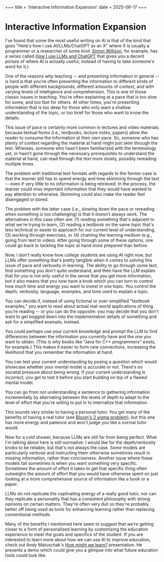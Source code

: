 +++ 
title = 'Interactive Information Expansion'
date = 2025-06-17
+++ 

# Interactive Information Expansion
 
I've found that some the most useful writing on AI is that of the kind that goes "Here's how I use
AI/LLMs/ChatGPT as an X" where X is usually a programmer or a researcher of some kind. 
[Simon Willison](https://simonwillison.net/series/using-llms/), for example, has a series called [How I use LLMs and ChatGPT](https://simonwillison.net/series/using-llms/)
that gives you a decent picture of where AI is actually useful, instead of having to take someone's
word for it.)

One of the reasons why teaching -- and presenting information in general -- is hard is that you're
often presenting the information to different kinds of people with different backgrounds, different
amounts of context, and with varying levels of intelligence and comprehension. This is one of those
classic issues in teaching. You're often explaining at a pace that is too slow for some, and too
fast for others. At other times, you're presenting information that is too deep for those who only
want a shallow understanding of the topic, or too brief for those who want to know the details.

This issue of pace is certainly more common in lectures and video materials because textual forms
(i.e., textbooks, lecture notes, papers) allow the reader to consume the information at their own
pace. So, someone who has plenty of context regarding the material at hand might just skim through
the text. Whereas, someone who hasn't been familiarized with the terminology yet, or hasn't gone
through the necessary prerequisites to understand the material at hand, can read through the text
more slowly, possibly rereading multiple times.

The problem with traditional text formats with regards to the former case is that the learner still
has to spend energy and time skimming through the text -- even if very little to no information is
being retrieved. In the process, the learner could miss important information that they would have
wanted to pay attention to otherwise. Skimming could also make the reader feel disengaged or bored.

The problem with the latter case (i.e., slowing down the pace or rereading when something is too
challenging) is that it doesn't always work. The alternatives in this case often are: (1) reading
something that's adjacent to what we're trying to learn, (2) reading a textbook on the same topic
that's less technical or easier to approach for our current level of understanding, (3) working
through exercises, or (4) chaining the learning medium (e.g., going from text to video). After going
through some of these options, one could go back to tackling the topic at hand more prepared than
before.

Now, I don't really know how college students are using AI right now, but LLMs offer something
that's pretty tangible when it comes to solving this issue of pace and verbosity in learning. The
ability to go through some text, find something you don't quite understand, and then have the LLM
explain that for you is not only useful in the sense that you get more information, but it also
means that you now have a knob which you can turn to control how much time and energy you want to
invest in one topic. You control the depth, verbosity, language, examples, and tone used to explain
a topic. 

You can decide if, instead of using fictional or over-simplified "textbook examples," you want to
read about actual real-world applications of thing you're reading -- or you can do the opposite: you
may decide that you don't want to get bogged down into the implementation details of something and
ask for a simplified example, instead. 

You could perhaps use your current knowledge and prompt the LLM to find differences between the
information you currently have and the one you want to obtain. (This is why books like "Java for C++
programmers" exists, for example.) This makes it easier to form new connections, increasing the
likelihood that you remember the information at hand.

You can test your current understanding by posing a question which would showcase whether your
mental model is accurate or not. There's no societal pressure about being wrong. If your current
understanding is incorrect, you get to test it before you start building on top of a flawed mental
model.

You can go from not understanding a sentence to gathering information incrementally by alternating
between the levels of depth to adapt to the level of effort that you're willing to put in to
internalize that information. 

This sounds very similar to having a personal tutor. You get many of the
benefits of having a real tutor (see [Bloom's 2 sigma problem](https://en.wikipedia.org/wiki/Bloom's_2_sigma_problem)), 
but this one has more energy and patience and won't judge you like a normal tutor would.

Now for a cold shower, because LLMs are still far from being perfect. What I'm talking about here is
still normative: I would like for the depth/verbosity knobs to be reliable, but that's not always
the case. Some models are particularly verbose and instructing them otherwise sometimes result in
missing information, rather than conciseness. Another issue where these models fail sometimes is
when you want something very specific. Sometimes the amount of effort it takes to get that specific
thing often outweighs the amount of effort that you would have otherwise spent on just looking at a
more comprehensive source of information like a book or a paper.

LLMs do not replicate the captivating energy of a really good tutor, nor can they replicate a
personality that has a consistent philosophy with strong opinions on certain matters. They're often
very dull so they're probably better off being used as tools for enhancing learning rather than
replacing conventional methods.

Many of the benefits I mentioned here seem to suggest that we're getting closer to a form of
personalized learning by customizing the education experience to meet the goals and specifics of
the student. If you are interested to learn more about how we can use AI to improve education,
check out Andy Matuschak's [How might we learn?](https://andymatuschak.org/hmwl) presentation. 
He presents a demo which could give you a glimpse into what future education tools could look like.

